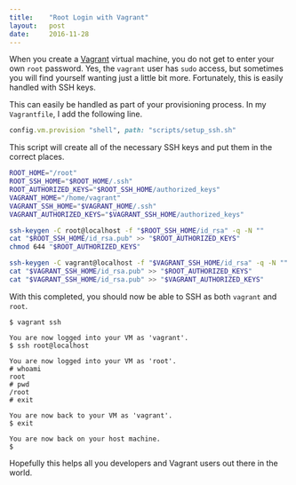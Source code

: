 ```yaml
---
title:    "Root Login with Vagrant"
layout:   post
date:     2016-11-28
---
```


When you create a [Vagrant](http://www.vagrantup.com) virtual machine, you do not get to enter your own `root` password. Yes, the `vagrant` user has `sudo` access, but sometimes you will find yourself wanting just a little bit more. Fortunately, this is easily handled with SSH keys.

This can easily be handled as part of your provisioning process. In my `Vagrantfile`, I add the following line.

```rb
config.vm.provision "shell", path: "scripts/setup_ssh.sh"
```

This script will create all of the necessary SSH keys and put them in the correct places.

```sh
ROOT_HOME="/root"
ROOT_SSH_HOME="$ROOT_HOME/.ssh"
ROOT_AUTHORIZED_KEYS="$ROOT_SSH_HOME/authorized_keys"
VAGRANT_HOME="/home/vagrant"
VAGRANT_SSH_HOME="$VAGRANT_HOME/.ssh"
VAGRANT_AUTHORIZED_KEYS="$VAGRANT_SSH_HOME/authorized_keys"

ssh-keygen -C root@localhost -f "$ROOT_SSH_HOME/id_rsa" -q -N ""
cat "$ROOT_SSH_HOME/id_rsa.pub" >> "$ROOT_AUTHORIZED_KEYS"
chmod 644 "$ROOT_AUTHORIZED_KEYS"

ssh-keygen -C vagrant@localhost -f "$VAGRANT_SSH_HOME/id_rsa" -q -N ""
cat "$VAGRANT_SSH_HOME/id_rsa.pub" >> "$ROOT_AUTHORIZED_KEYS"
cat "$VAGRANT_SSH_HOME/id_rsa.pub" >> "$VAGRANT_AUTHORIZED_KEYS"
```

With this completed, you should now be able to SSH as both `vagrant` and `root`.

```
$ vagrant ssh

You are now logged into your VM as 'vagrant'.
$ ssh root@localhost

You are now logged into your VM as 'root'.
# whoami
root
# pwd
/root
# exit

You are now back to your VM as 'vagrant'.
$ exit

You are now back on your host machine.
$
```

Hopefully this helps all you developers and Vagrant users out there in the world.
